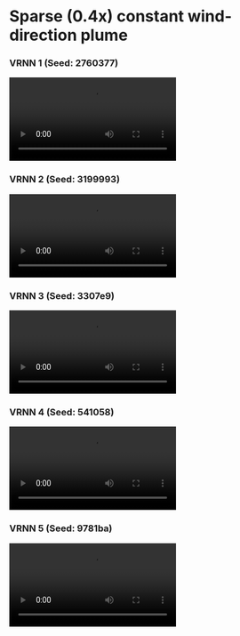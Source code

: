 # Sparse (0.4x) constant wind-direction plume
### VRNN 1 (Seed: 2760377)
![](supp/2760377/constantx5b5_0.4_HOME_merged_common_ep008.mp4)

### VRNN 2 (Seed: 3199993)
![](supp/3199993/constantx5b5_0.4_HOME_merged_common_ep080.mp4)

### VRNN 3 (Seed: 3307e9)
![](supp/3307e9/constantx5b5_0.4_HOME_merged_common_ep138.mp4)

### VRNN 4 (Seed: 541058)
![](supp/541058/constantx5b5_0.4_HOME_merged_common_ep029.mp4)

### VRNN 5 (Seed: 9781ba)
![](supp/9781ba/constantx5b5_0.4_HOME_merged_common_ep098.mp4)


